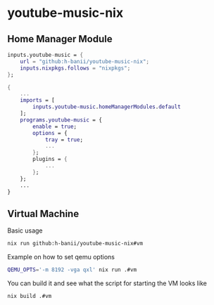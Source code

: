 # youtube-music-nix

## Home Manager Module

```nix
inputs.youtube-music = {
    url = "github:h-banii/youtube-music-nix";
    inputs.nixpkgs.follows = "nixpkgs";
};
```

```nix
{
    ...
    imports = [
        inputs.youtube-music.homeManagerModules.default
    ];
    programs.youtube-music = {
        enable = true;
        options = {
            tray = true;
            ...
        };
        plugins = {
            ...
        };
    };
    ...
}
```

## Virtual Machine

Basic usage

```sh
nix run github:h-banii/youtube-music-nix#vm
```

Example on how to set qemu options

```sh
QEMU_OPTS='-m 8192 -vga qxl' nix run .#vm
```

You can build it and see what the script for starting the VM looks like

```sh
nix build .#vm
```
